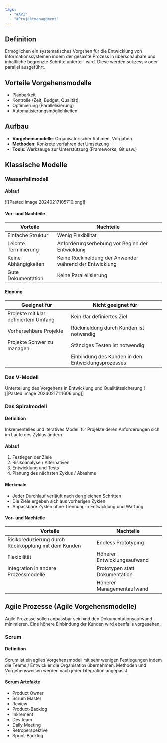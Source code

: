 ```yaml
---
tags:
  - "#AP1"
  - "#Projektmanagement"
---
```

## Definition
Ermöglichen ein systematisches Vorgehen für die Entwicklung von Informationssystemen indem der gesamte Prozess in überschaubare und inhaltliche begrenzte Schritte unterteilt wird. Diese werden sukzessiv oder parallel ausgeführt.

## Vorteile Vorgehensmodelle
+ Planbarkeit
+ Kontrolle (Zeit, Budget, Qualität)
+ Optimierung (Parallelisierung)
+ Automatisierungsmöglichkeiten

## Aufbau
+ **Vorgehensmodelle**: Organisatorischer Rahmen, Vorgaben
+ **Methoden**: Konkrete verfahren der Umsetzung
+ **Tools**: Werkzeuge zur Unterstützung (Frameworks, Git usw.)

## Klassische Modelle
### Wasserfallmodell
#### Ablauf
![[Pasted image 20240217105710.png]]

#### Vor- und Nachteile
| **Vorteile**         | **Nachteile** |
| -------------------- | ------------- |
| Einfache Struktur    | Wenig Flexibilität              |
| Leichte Terminierung | Anforderungserhebung vor Beginn der Entwicklung              |
| Keine Abhängigkeiten  | Keine Rückmeldung der Anwender während der Entwicklung              |
| Gute Dokumentation                     | Keine Parallelisierung              |

#### Eignung

| **Geeignet für**                         | **Nicht geeignet für**                 |
| ---------------------------------------- | -------------------------------------- |
| Projekte mit klar definiertem Umfang<br> | Kein klar definiertes Ziel             |
| Vorhersehbare Projekte<br>               | Rückmeldung durch Kunden ist notwendig |
| Projekte Schwer zu managen               | Ständiges Testen ist notwendig         |
|                                          | Einbindung des Kunden in den Entwicklungsprozesses                                       |

### Das V-Modell
Unterteilung des Vorgehens in Entwicklung und Qualitätssicherung
![[Pasted image 20240217111606.png]]

### Das Spiralmodell
#### Definition
Inkrementelles und iteratives Modell für Projekte deren Anforderungen sich im Laufe des Zyklus ändern

#### Ablauf
1. Festlegen der Ziele
2. Risikoanalyse / Alternativen
3. Entwicklung und Tests
4. Planung des nächsten Zyklus / Abnahme

#### Merkmale
+ Jeder Durchlauf verläuft nach den gleichen Schritten
+ Die Ziele ergeben sich aus vorherigen Zyklen
+ Anpassbare Zyklen ohne Trennung in Entwicklung und Wartung

#### Vor- und Nachteile
| **Vorteile**                                        | **Nachteile**                  |
| --------------------------------------------------- | ------------------------------ |
| Risikoreduzierung durch Rückkopplung mit dem Kunden | Endless Prototyping            |
| Flexibilität                                        | Höherer Entwicklungsaufwand    |
| Integration in andere Prozessmodelle                | Prototypen statt Dokumentation |
|                                                     | Höherer Managementaufwand                               |

## Agile Prozesse (Agile Vorgehensmodelle)
Agile Prozesse sollen anpassbar sein und den Dokumentationsaufwand minimieren. Eine höhere Einbindung der Kunden wird ebenfalls vorgesehen.

### Scrum
#### Definition
Scrum ist ein agiles Vorgehensmodell mit sehr wenigen Festlegungen indem die Teams / Entwickler die Organisation übernehmen. Methoden und Vorgehensweisen werden nach jeder Integration angepasst.

#### Scrum Artefakte
+ Product Owner
+ Scrum Master
+ Review
+ Product-Backlog
+ Inkrement
+ Dev team
+ Daily Meeting
+ Retroperspektive
+ Sprint-Backlog